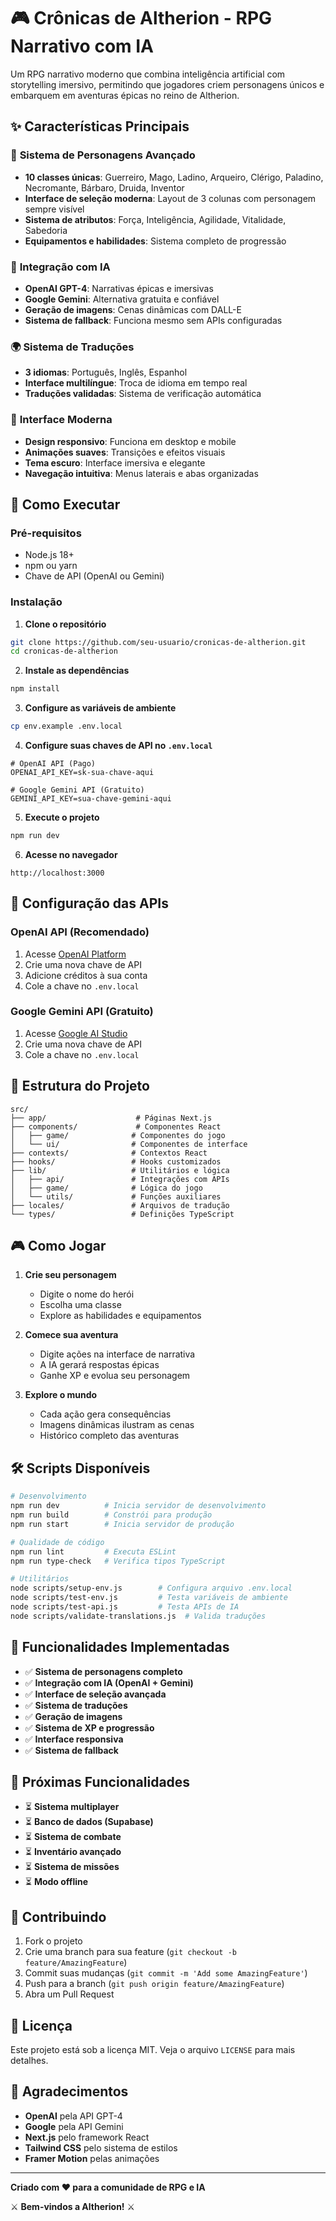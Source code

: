 # 🎮 Crônicas de Altherion - RPG Narrativo com IA

Um RPG narrativo moderno que combina inteligência artificial com storytelling imersivo, permitindo que jogadores criem personagens únicos e embarquem em aventuras épicas no reino de Altherion.

## ✨ Características Principais

### 🎯 **Sistema de Personagens Avançado**
- **10 classes únicas**: Guerreiro, Mago, Ladino, Arqueiro, Clérigo, Paladino, Necromante, Bárbaro, Druida, Inventor
- **Interface de seleção moderna**: Layout de 3 colunas com personagem sempre visível
- **Sistema de atributos**: Força, Inteligência, Agilidade, Vitalidade, Sabedoria
- **Equipamentos e habilidades**: Sistema completo de progressão

### 🤖 **Integração com IA**
- **OpenAI GPT-4**: Narrativas épicas e imersivas
- **Google Gemini**: Alternativa gratuita e confiável
- **Geração de imagens**: Cenas dinâmicas com DALL-E
- **Sistema de fallback**: Funciona mesmo sem APIs configuradas

### 🌍 **Sistema de Traduções**
- **3 idiomas**: Português, Inglês, Espanhol
- **Interface multilíngue**: Troca de idioma em tempo real
- **Traduções validadas**: Sistema de verificação automática

### 🎨 **Interface Moderna**
- **Design responsivo**: Funciona em desktop e mobile
- **Animações suaves**: Transições e efeitos visuais
- **Tema escuro**: Interface imersiva e elegante
- **Navegação intuitiva**: Menus laterais e abas organizadas

## 🚀 Como Executar

### **Pré-requisitos**
- Node.js 18+ 
- npm ou yarn
- Chave de API (OpenAI ou Gemini)

### **Instalação**

1. **Clone o repositório**
```bash
git clone https://github.com/seu-usuario/cronicas-de-altherion.git
cd cronicas-de-altherion
```

2. **Instale as dependências**
```bash
npm install
```

3. **Configure as variáveis de ambiente**
```bash
cp env.example .env.local
```

4. **Configure suas chaves de API no `.env.local`**
```env
# OpenAI API (Pago)
OPENAI_API_KEY=sk-sua-chave-aqui

# Google Gemini API (Gratuito)
GEMINI_API_KEY=sua-chave-gemini-aqui
```

5. **Execute o projeto**
```bash
npm run dev
```

6. **Acesse no navegador**
```
http://localhost:3000
```

## 🔧 Configuração das APIs

### **OpenAI API (Recomendado)**
1. Acesse [OpenAI Platform](https://platform.openai.com/api-keys)
2. Crie uma nova chave de API
3. Adicione créditos à sua conta
4. Cole a chave no `.env.local`

### **Google Gemini API (Gratuito)**
1. Acesse [Google AI Studio](https://aistudio.google.com/app/apikey)
2. Crie uma nova chave de API
3. Cole a chave no `.env.local`

## 📁 Estrutura do Projeto

```
src/
├── app/                    # Páginas Next.js
├── components/             # Componentes React
│   ├── game/              # Componentes do jogo
│   └── ui/                # Componentes de interface
├── contexts/              # Contextos React
├── hooks/                 # Hooks customizados
├── lib/                   # Utilitários e lógica
│   ├── api/               # Integrações com APIs
│   ├── game/              # Lógica do jogo
│   └── utils/             # Funções auxiliares
├── locales/               # Arquivos de tradução
└── types/                 # Definições TypeScript
```

## 🎮 Como Jogar

1. **Crie seu personagem**
   - Digite o nome do herói
   - Escolha uma classe
   - Explore as habilidades e equipamentos

2. **Comece sua aventura**
   - Digite ações na interface de narrativa
   - A IA gerará respostas épicas
   - Ganhe XP e evolua seu personagem

3. **Explore o mundo**
   - Cada ação gera consequências
   - Imagens dinâmicas ilustram as cenas
   - Histórico completo das aventuras

## 🛠️ Scripts Disponíveis

```bash
# Desenvolvimento
npm run dev          # Inicia servidor de desenvolvimento
npm run build        # Constrói para produção
npm run start        # Inicia servidor de produção

# Qualidade de código
npm run lint         # Executa ESLint
npm run type-check   # Verifica tipos TypeScript

# Utilitários
node scripts/setup-env.js        # Configura arquivo .env.local
node scripts/test-env.js         # Testa variáveis de ambiente
node scripts/test-api.js         # Testa APIs de IA
node scripts/validate-translations.js  # Valida traduções
```

## 🌟 Funcionalidades Implementadas

- ✅ **Sistema de personagens completo**
- ✅ **Integração com IA (OpenAI + Gemini)**
- ✅ **Interface de seleção avançada**
- ✅ **Sistema de traduções**
- ✅ **Geração de imagens**
- ✅ **Sistema de XP e progressão**
- ✅ **Interface responsiva**
- ✅ **Sistema de fallback**

## 🚧 Próximas Funcionalidades

- ⏳ **Sistema multiplayer**
- ⏳ **Banco de dados (Supabase)**
- ⏳ **Sistema de combate**
- ⏳ **Inventário avançado**
- ⏳ **Sistema de missões**
- ⏳ **Modo offline**

## 🤝 Contribuindo

1. Fork o projeto
2. Crie uma branch para sua feature (`git checkout -b feature/AmazingFeature`)
3. Commit suas mudanças (`git commit -m 'Add some AmazingFeature'`)
4. Push para a branch (`git push origin feature/AmazingFeature`)
5. Abra um Pull Request

## 📄 Licença

Este projeto está sob a licença MIT. Veja o arquivo `LICENSE` para mais detalhes.

## 🙏 Agradecimentos

- **OpenAI** pela API GPT-4
- **Google** pela API Gemini
- **Next.js** pelo framework React
- **Tailwind CSS** pelo sistema de estilos
- **Framer Motion** pelas animações

---

**Criado com ❤️ para a comunidade de RPG e IA**

⚔️ **Bem-vindos a Altherion!** ⚔️